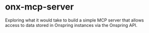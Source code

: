 # onx-mcp-server

Exploring what it would take to build a simple MCP server that allows access to data stored in Onspring instances via the Onspring API.
